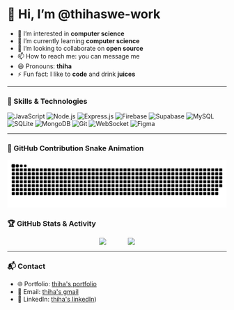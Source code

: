 # 👋 Hi, I’m @thihaswe-work

- 👀 I’m interested in **computer science**
- 🌱 I’m currently learning **computer science**
- 💞️ I’m looking to collaborate on **open source**
- 📫 How to reach me: you can message me
- 😄 Pronouns: **thiha**
- ⚡ Fun fact: I like to **code** and drink **juices**

---

### 🧠 Skills & Technologies

![JavaScript](https://img.shields.io/badge/JavaScript-F7DF1E?style=for-the-badge&logo=javascript&logoColor=black)
![Node.js](https://img.shields.io/badge/Node.js-339933?style=for-the-badge&logo=node.js&logoColor=white)
![Express.js](https://img.shields.io/badge/Express.js-404D59?style=for-the-badge)
![Firebase](https://img.shields.io/badge/Firebase-FFCA28?style=for-the-badge&logo=firebase&logoColor=black)
![Supabase](https://img.shields.io/badge/Supabase-3ECF8E?style=for-the-badge&logo=supabase&logoColor=white)
![MySQL](https://img.shields.io/badge/MySQL-005C84?style=for-the-badge&logo=mysql&logoColor=white)
![SQLite](https://img.shields.io/badge/SQLite-003B57?style=for-the-badge&logo=sqlite&logoColor=white)
![MongoDB](https://img.shields.io/badge/MongoDB-4EA94B?style=for-the-badge&logo=mongodb&logoColor=white)
![Git](https://img.shields.io/badge/Git-F05032?style=for-the-badge&logo=git&logoColor=white)
![WebSocket](https://img.shields.io/badge/WebSocket-000000?style=for-the-badge&logo=websocket&logoColor=white)
![Figma](https://img.shields.io/badge/Figma-F24E1E?style=for-the-badge&logo=figma&logoColor=white)

---


### 🐍 GitHub Contribution Snake Animation
<picture>
  <source media="(prefers-color-scheme: dark)" srcset="https://raw.githubusercontent.com/platane/platane/output/github-contribution-grid-snake-dark.svg">
  <source media="(prefers-color-scheme: light)" srcset="https://raw.githubusercontent.com/platane/platane/output/github-contribution-grid-snake.svg">
  <img alt="github contribution grid snake animation" src="https://raw.githubusercontent.com/platane/platane/output/github-contribution-grid-snake.svg">
</picture>

### 🏆 GitHub Stats & Activity

<!-- You can uncomment these later when you're ready to display stats -->

<!--
![thihaswe-work's GitHub stats](https://github-readme-stats.vercel.app/api?username=thihaswe-work&show_icons=true&theme=github_dark)
![Top Langs](https://github-readme-stats.vercel.app/api/top-langs/?username=thihaswe-work&layout=compact)
-->


<div style="display: flex; justify-content: center; gap: 50px;">
  <img src="https://github-readme-stats.vercel.app/api?username=thihaswe-work&show_icons=true&theme=dark" />
  <img src="https://github-readme-stats.vercel.app/api/top-langs/?username=thihaswe-work&layout=compact"  />
</div>

---

### 📬 Contact

- 🌐 Portfolio: [thiha's portfolio](https://thihaswe.vercel.app/)
- 📧 Email: [thiha's gmail](mailto:thihaswe-work@gmail.com) 
- 💼 LinkedIn: [thiha's linkedIn](https://mm.linkedin.com/in/thiha-swe))






<!--
thihaswe-work/thihaswe-work is a ✨ special ✨ repository because its `README.md` (this file) appears on your GitHub profile.
You can click the Preview link to take a look at your changes.
-->

